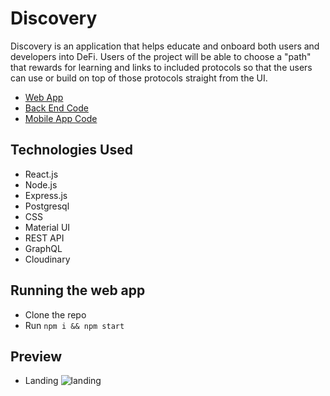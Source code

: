 # Discovery
Discovery is an application that helps educate and onboard both users and developers into DeFi. Users of the project will be able to choose a "path" that rewards for learning and links to included protocols so that the users can use or build on top of those protocols straight from the UI.

- [Web App](https://4discovery.netlify.app/)
- [Back End Code](https://github.com)
- [Mobile App Code](https://github.com)

## Technologies Used
- React.js
- Node.js
- Express.js
- Postgresql
- CSS
- Material UI
- REST API
- GraphQL
- Cloudinary

## Running the web app
- Clone the repo
- Run `npm i && npm start`

## Preview
- Landing
![landing](URL")

